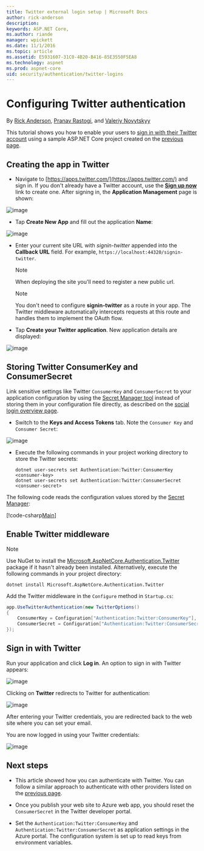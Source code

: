 ```yaml
---
title: Twitter external login setup | Microsoft Docs
author: rick-anderson
description: 
keywords: ASP.NET Core,
ms.author: riande
manager: wpickett
ms.date: 11/1/2016
ms.topic: article
ms.assetid: E5931607-31C0-4B20-B416-85E3550F5EA8
ms.technology: aspnet
ms.prod: aspnet-core
uid: security/authentication/twitter-logins
---
```

# Configuring Twitter authentication

<a name=security-authentication-twitter-logins></a>

By [Rick Anderson](https://twitter.com/RickAndMSFT), [Pranav Rastogi](https://github.com/rustd), and [Valeriy Novytskyy](https://github.com/01binary)

This tutorial shows you how to enable your users to [sign in with their Twitter account](https://dev.twitter.com/web/sign-in/desktop-browser) using a sample ASP.NET Core project created on the [previous page](index.md).

## Creating the app in Twitter

* Navigate to [https://apps.twitter.com/](https://apps.twitter.com/) and sign in. If you don't already have a Twitter account, use the **[Sign up now](https://twitter.com/signup)** link to create one. After signing in, the **Application Management** page is shown:

![image](index/_static/TwitterAppManage.png)

* Tap **Create New App** and fill out the application **Name**:

![image](index/_static/TwitterCreate.png)

* Enter your current site URL with *signin-twitter* appended into the **Callback URL** field. For example, `https://localhost:44320/signin-twitter`.
  
  > [!NOTE]
  > When deploying the site you'll need to register a new public url.

  > [!NOTE]
  > You don't need to configure **signin-twitter** as a route in your app. The Twitter middleware automatically intercepts requests at this route and handles them to implement the OAuth flow.

* Tap **Create your Twitter application**. New application details are displayed:

![image](index/_static/TwitterAppDetails.png)

## Storing Twitter ConsumerKey and ConsumerSecret

Link sensitive settings like Twitter `ConsumerKey` and `ConsumerSecret` to your application configuration by using the [Secret Manager tool](../../app-secrets.md) instead of storing them in your configuration file directly, as described on the [social login overview page](index.md).

* Switch to the **Keys and Access Tokens** tab. Note the `Consumer Key` and `Consumer Secret`:

![image](index/_static/TwitterKeys.png)

* Execute the following commands in your project working directory to store the Twitter secrets:

  <!-- literal_block {"ids": [], "xml:space": "preserve"} -->

  ```
  dotnet user-secrets set Authentication:Twitter:ConsumerKey <consumer-key>
  dotnet user-secrets set Authentication:Twitter:ConsumerSecret <consumer-secret>
     ```

The following code reads the configuration values stored by the [Secret Manager](../../app-secrets.md#security-app-secrets):

[!code-csharp[Main](../../../common/samples/WebApplication1/Startup.cs?highlight=11&range=20-36)]

## Enable Twitter middleware

> [!NOTE]
> Use NuGet to install the [Microsoft.AspNetCore.Authentication.Twitter](https://www.nuget.org/packages/Microsoft.AspNetCore.Authentication.Twitter) package if it hasn't already been installed. Alternatively, execute the following commands in your project directory:
>
> `dotnet install Microsoft.AspNetCore.Authentication.Twitter`

Add the Twitter middleware in the `Configure` method in `Startup.cs`:

```csharp
app.UseTwitterAuthentication(new TwitterOptions()
{
    ConsumerKey = Configuration["Authentication:Twitter:ConsumerKey"],
    ConsumerSecret = Configuration["Authentication:Twitter:ConsumerSecret"]
});
```

## Sign in with Twitter

Run your application and click **Log in**. An option to sign in with Twitter appears:

![image](index/_static/DoneTwitter.png)

Clicking on **Twitter** redirects to Twitter for authentication:

![image](index/_static/TwitterLogin.png)

After entering your Twitter credentials, you are redirected back to the web site where you can set your email.

You are now logged in using your Twitter credentials:

![image](index/_static/Done.png)

## Next steps

* This article showed how you can authenticate with Twitter. You can follow a similar approach to authenticate with other providers listed on the [previous page](index.md).

* Once you publish your web site to Azure web app, you should reset the `ConsumerSecret` in the Twitter developer portal.

* Set the `Authentication:Twitter:ConsumerKey` and `Authentication:Twitter:ConsumerSecret` as application settings in the Azure portal. The configuration system is set up to read keys from environment variables.
